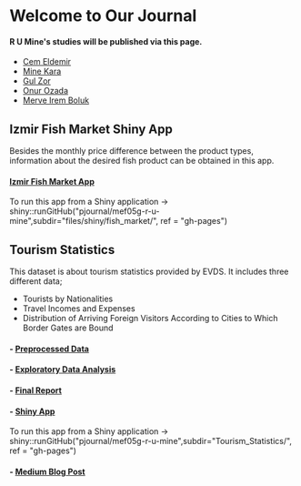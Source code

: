 # Welcome to Our Journal

#### R U Mine's studies will be published via this page. 

- [Cem Eldemir](https://pjournal.github.io/mef05-cemeldemir/) 
- [Mine Kara](https://pjournal.github.io/mef05-MineKara95/) 
- [Gul Zor](https://pjournal.github.io/mef05-gulzorr/)
- [Onur Ozada](https://pjournal.github.io/mef05-OOzada/)
- [Merve Irem Boluk](https://pjournal.github.io/mef05-merveirem/)


## Izmir Fish Market Shiny App
Besides the monthly price difference between the product types, information about the desired fish product can be obtained in this app.

#### [Izmir Fish Market App]( https://r-u-mine.shinyapps.io/week_4_fish_market_apps/) 
To run this app from a Shiny application  ->  shiny::runGitHub("pjournal/mef05g-r-u-mine",subdir="files/shiny/fish_market/", ref = "gh-pages")

## Tourism Statistics

This dataset is about tourism statistics provided by EVDS. It includes three different data;
* Tourists by Nationalities
* Travel Incomes and Expenses
* Distribution of Arriving Foreign Visitors According to Cities to Which Border Gates are Bound

#### - [Preprocessed Data](preprocessed_rawdata.html)

#### - [Exploratory Data Analysis](EDA.html)

#### - [Final Report](EDA_FinalReport.html)

#### - [Shiny App](https://r-u-mine.shinyapps.io/tourism_app/)
To run this app from a Shiny application  ->  shiny::runGitHub("pjournal/mef05g-r-u-mine",subdir="Tourism_Statistics/", ref = "gh-pages")

#### - [Medium Blog Post](https://medium.com/@minekara95/exploratory-data-analysis-of-turkeys-tourism-statistics-in-r-6a732f9dfd25)
